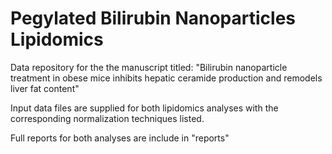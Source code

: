 # Pegylated Bilirubin Nanoparticles Lipidomics

Data repository for the the manuscript titled: "Bilirubin nanoparticle treatment in obese mice inhibits hepatic ceramide production and remodels liver fat content"

Input data files are supplied for both lipidomics analyses with the corresponding normalization techniques listed. 

Full reports for both analyses are include in "reports"
